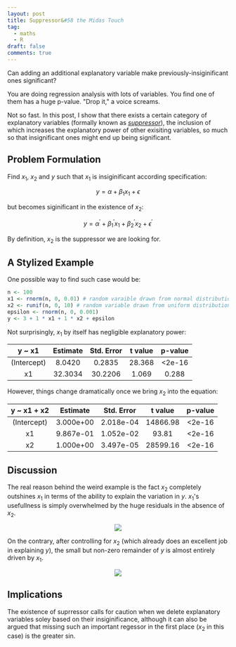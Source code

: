 ```yaml
---
layout: post
title: Suppressor&#58 the Midas Touch
tag:
  - maths
  - R
draft: false
comments: true
---
```

Can adding an additional explanatory variable make previously-insiginificant ones significant?

You are doing regression analysis with lots of variables. You find one of them has a huge p-value. "Drop it," a voice screams.

Not so fast. In this post, I show that there exists a certain category of explanatory variables (formally known as [*suppressor*](https://en.wikipedia.org/wiki/Mediation_(statistics)#Other_third_variables)), the inclusion of which increases the explanatory power of other exisiting variables, so much so that insignificant ones might end up being significant.

## Problem Formulation
Find $x_1$, $x_2$ and $y$ such that $x_1$ is insiginificant according specification:

$$ y = \alpha + \beta_1 x_1 + \epsilon $$

but becomes siginificant in the existence of $x_2$:

$$ y = \alpha ^ \prime + \beta_1 ^ \prime x_1 + \beta_{ 2 } ^ \prime x_2 + \epsilon ^ \prime $$

By definition, $x_2$ is the suppressor we are looking for.

## A Stylized Example
One possible way to find such case would be:

```r
n <- 100
x1 <- rnorm(n, 0, 0.01) # random varaible drawn from normal distribution
x2 <- runif(n, 0, 10) # random variable drawn from uniform distribution
epsilon <- rnorm(n, 0, 0.001)
y <- 3 + 1 * x1 + 1 * x2 + epsilon
```

Not surprisingly, $x_1$ by itself has negligible explanatory power:

| y ~ x1 | Estimate | Std. Error | t value | p-value |
| :---:  | :---:    | :---:      | :---:   | :---:   |
| (Intercept) | 8.0420 | 0.2835 | 28.368 | <2e-16 |
| x1 | 32.3034 | 30.2206 | 1.069 | 0.288 |

However, things change dramatically once we bring $x_2$ into the equation:

| y ~ x1 + x2 | Estimate | Std. Error | t value | p-value |
| :---:       | :---:    | :---:      | :---:   | :---:   |
| (Intercept) | 3.000e+00 |  2.018e-04 | 14866.98 | <2e-16 |
| x1 | 9.867e-01 | 1.052e-02 | 93.81 | <2e-16 |
| x2 | 1.000e+00 | 3.497e-05 | 28599.16 | <2e-16 |

## Discussion
The real reason behind the weird example is the fact $x_2$ completely outshines $x_1$ in terms of the ability to explain the variation in $y$. $x_1$'s usefullness is simply overwhelmed by the huge residuals in the absence of $x_2$.

<div align="center">
  <img src="https://shawenyao.github.io/R/output/suppressor/plot1.svg" />
</div>

On the contrary, after controlling for $x_2$ (which already does an excellent job in explaining $y$), the small but non-zero remainder of $y$ is almost entirely driven by $x_1$. 

<div align="center">
  <img src="https://shawenyao.github.io/R/output/suppressor/plot2.svg" />
</div>


## Implications
The existence of suprressor calls for caution when we delete explanatory variables soley based on their insiginificance, although it can also be argued that missing such an important regessor in the first place ($x_2$ in this case) is the greater sin.
